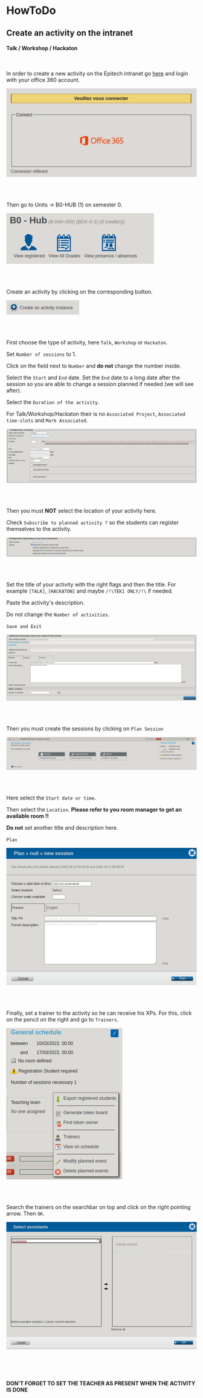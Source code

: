 # HowToDo

## Create an activity on the intranet

#### Talk / Workshop / Hackaton

<br/>

In order to create a new activity on the Epitech intranet go [here](https://intra.epitech.eu/) and login with your office 360 account.

![Office 360 Connection](Connection/Office360.png)

<br/>
<br/>

Then go to Units -> B0-HUB (1) on semester 0.

![Module HUB](Connection/ModuleHUB.png)

<br/>
<br/>

Create an activity by clicking on the corresponding button.

![Create Activity](Connection/CreateActivity.png)

<br/>
<br/>

First choose the type of activity, here `Talk`, `Workshop` or `Hackaton`.

Set `Number of sessions` to 1.

Click on the field next to `Number` and **do not** change the number inside.

Select the `Start` and `End` date. Set the `End` date to a long date after the session so you are able to change a session planned if needed (we will see after).

Select the `Duration of the activity`.

For Talk/Workshop/Hackaton their is no `Associated Project`, `Associated time-slots` and `Mark Associated`.

![Setup Activity 1](Talk_Workshop_Hackaton/Activity1.png)

<br/>
<br/>

Then you must **NOT** select the location of your activity here.

Check `Subscribe to planned activity ?` so the students can register themselves to the activity.

![Setup Activity 2](Talk_Workshop_Hackaton/Activity2.png)

<br/>
<br/>

Set the title of your activity with the right flags and then the title.
For example `[TALK]`, `[HACKATON]` and maybe `/!\TEK1 ONLY/!\` if needed.

Paste the activity's description.

Do not change the `Number of activities`.

`Save and Exit`

![Setup Activity 3](Talk_Workshop_Hackaton/Activity3.png)

<br/>
<br/>

Then you must create the sessions by clicking on `Plan Session`

![Plan Session](Talk_Workshop_Hackaton/PlanSession.png)

<br/>
<br/>

Here select the `Start date or time`.

Then select the `Location`.
**Please refer to you room manager to get an available room !!**

**Do not** set another title and description here.

`Plan`

![Plan Session](Talk_Workshop_Hackaton/Session.png)

<br/>
<br/>

Finally, set a trainer to the activity so he can receive his XPs.
For this, click on the pencil on the right and go to `Trainers`.

![Trainer](Talk_Workshop_Hackaton/SetTrainer.png)

<br/>
<br/>

Search the trainers on the searchbar on top and click on the right pointing arrow.
Then `OK`.

![Setup Trainer](Talk_Workshop_Hackaton/Trainer.png)

<br/>
<br/>
<br/>

**DON'T FORGET TO SET THE TEACHER AS PRESENT WHEN THE ACTIVITY IS DONE**